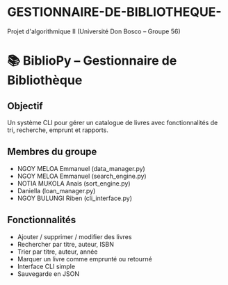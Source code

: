 # GESTIONNAIRE-DE-BIBLIOTHEQUE-
Projet d'algorithmique II (Université Don Bosco – Groupe 56)
# 📚 BiblioPy – Gestionnaire de Bibliothèque

##  Objectif
Un système CLI pour gérer un catalogue de livres avec fonctionnalités de tri, recherche, emprunt et rapports.

## Membres du groupe
- NGOY MELOA Emmanuel (data_manager.py)
- NGOY MELOA Emmanuel  (search_engine.py)
- NOTIA MUKOLA Anais (sort_engine.py)
- Daniella (loan_manager.py)
- NGOY BULUNGI Riben (cli_interface.py)

##  Fonctionnalités
- Ajouter / supprimer / modifier des livres
- Rechercher par titre, auteur, ISBN
- Trier par titre, auteur, année
- Marquer un livre comme emprunté ou retourné
- Interface CLI simple
- Sauvegarde en JSON
